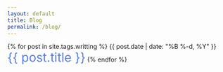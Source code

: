 ```yaml
---
layout: default
title: Blog
permalink: /blog/
---
```


<div>
{% for post in site.tags.writting %}
    <span class="date">{{ post.date | date: "%B %-d, %Y"  }}</span> <br>
    <a href="{{ post.url }}" style="font-size:28px; text-decoration: none; color:#547DE8">{{ post.title }}</a>
{% endfor %}
</div>